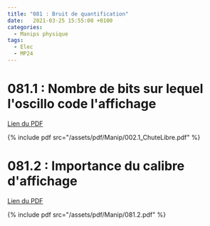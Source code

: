 ```yaml
---
title: "081 : Bruit de quantification"
date:   2021-03-25 15:55:00 +0100
categories:
  - Manips physique
tags:
  - Elec
  - MP24
---
```


# 081.1 : Nombre de bits sur lequel l'oscillo code l'affichage

[Lien du PDF](/assets/pdf/Manip/002.1_ChuteLibre.pdf)

{% include pdf src="/assets/pdf/Manip/002.1_ChuteLibre.pdf" %}

# 081.2 : Importance du calibre d'affichage

[Lien du PDF](/assets/pdf/Manip/081.2.pdf)

{% include pdf src="/assets/pdf/Manip/081.2.pdf" %}
